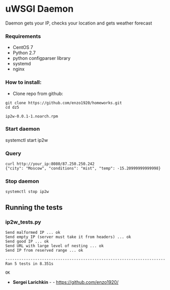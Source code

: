 # uWSGI Daemon 
Daemon gets your IP, checks your location and gets weather forecast


### Requirements
- CentOS 7
- Python 2.7
- python configparser library
- systemd
- nginx

### How to install:
- Clone repo from github:
```
git clone https://github.com/enzo1920/homeworks.git
cd dz5

ip2w-0.0.1-1.noarch.rpm
```

### Start daemon
 
systemctl start ip2w


### Query 
```
curl http://your_ip:8080/87.250.250.242
{"city": "Moscow", "conditions": "mist", "temp": -15.20999999999998}
```

### Stop daemon
```
systemctl stop ip2w
```



## Running the tests
### ip2w_tests.py
```
Send malformed IP ... ok
Send empty IP (server must take it from headers) ... ok
Send good IP ... ok
Send URL with large level of nesting ... ok
Send IP from reserved range ... ok

----------------------------------------------------------------------
Ran 5 tests in 8.351s

OK
```


* **Sergei Larichkin** - - https://github.com/enzo1920/


